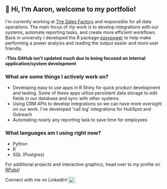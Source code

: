 ## 👋 Hi, I’m Aaron, welcome to my portfolio!

I'm currently working at [The Sales Factory](https://www.thesalesfactory.com/) and responsible for all data operations. The main focus of my work is to develop integrations with our systems, automate reporting tasks, and create more efficient workflows. Back in university I developed the R package [easypower](https://cran.r-project.org/web/packages/easypower/index.html) to help make performing a power analysis and reading the output easier and more user friendly.

**-This GitHub isn't updated much due to being focused on internal application/system development**

### What are some things I actively work on?
- Developing easy to use apps in R Shiny for quick product development and testing. Some of these apps utilize persistent data storage to edit fields in  our database and sync with other systems
- Using CRM APIs to develop integrations so we can have more oversight on our work. I've developed 'call log' integrations for HubSpot and Outreach
- Automating nearly any reporting task to save time for employees

### What languages am I using right now?
- Python
- R
- SQL (Postgres)

For additional projects and interactive graphics, head over to my profile on [RPubs](https://rpubs.com/McGarveyA)!

Connect with me on LinkedIn!
[<img align="center" alt="aaronmcgarvey | LinkedIn" width="22px" src="https://cdn.jsdelivr.net/npm/simple-icons@v3/icons/linkedin.svg" />][linkedin]

<!---
amcgarvey93/amcgarvey93 is a ✨ special ✨ repository because its `README.md` (this file) appears on your GitHub profile.
You can click the Preview link to take a look at your changes.
--->
[linkedin]: https://linkedin.com/in/aaron-mcgarvey93
